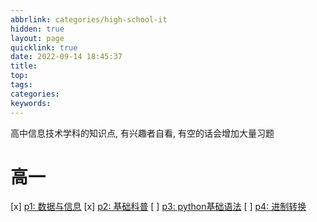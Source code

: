```yaml
---
abbrlink: categories/high-school-it
hidden: true
layout: page
quicklink: true
date: 2022-09-14 18:45:37
title:
top:
tags:
categories:
keywords:
---
```

高中信息技术学科的知识点, 有兴趣者自看, 有空的话会增加大量习题  

# 高一
[x]  [p1: 数据与信息](/posts/high-school-it/p1)
[x]  [p2: 基础科普](/posts/high-school-it/p2)
[ ]  [p3: python基础语法](/posts/high-school-it/p3)
[ ]  [p4: 进制转换](/posts/high-school-it/p4)
